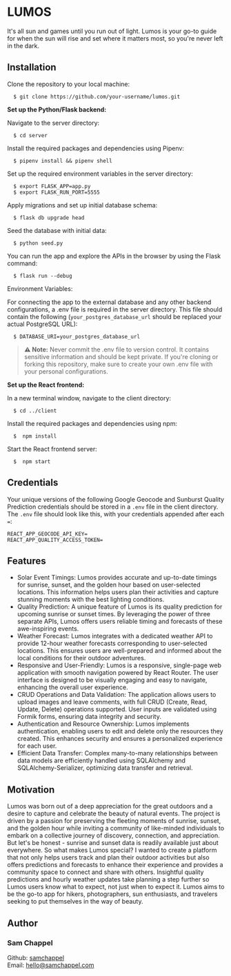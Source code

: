 # LUMOS

It's all sun and games until you run out of light. Lumos is your go-to guide for when the sun will rise and set where it matters most, so you're never left in the dark.

## Installation

Clone the repository to your local machine:
```
  $ git clone https://github.com/your-username/lumos.git
  ```
  
**Set up the Python/Flask backend:**

Navigate to the server directory:
```
  $ cd server
  ```
  
Install the required packages and dependencies using Pipenv:
```
  $ pipenv install && pipenv shell
  ```
  
Set up the required environment variables in the server directory:
```
  $ export FLASK_APP=app.py
  $ export FLASK_RUN_PORT=5555
  ```
  
Apply migrations and set up initial database schema:
```
  $ flask db upgrade head
  ```

Seed the database with initial data:
```
  $ python seed.py
  ```

You can run the app and explore the APIs in the browser by using the Flask command:
```
  $ flask run --debug
  ```
Environment Variables:

For connecting the app to the external database and any other backend configurations, a .env file is required in the server directory. This file should contain the following (`your_postgres_database_url` should be replaced your actual PostgreSQL URL):
```
  $ DATABASE_URI=your_postgres_database_url
  ```

> **⚠️ Note:** Never commit the .env file to version control. It contains sensitive information and should be kept private. If you're cloning or forking this repository, make sure to create your own .env file with your personal configurations.


**Set up the React frontend:**

In a new terminal window, navigate to the client directory:
```
  $ cd ../client
  ```

Install the required packages and dependencies using npm:
```
  $  npm install
  ```

Start the React frontend server:
```
  $  npm start
  ```

## Credentials

Your unique versions of the following Google Geocode and Sunburst Quality Prediction credentials should be stored in a ```.env``` file in the client directory. The ```.env``` file should look like this, with your credentials appended after each ```=```:

```
REACT_APP_GEOCODE_API_KEY=
REACT_APP_QUALITY_ACCESS_TOKEN=
```

## Features

- Solar Event Timings: Lumos provides accurate and up-to-date timings for sunrise, sunset, and the golden hour based on user-selected locations. This information helps users plan their activities and capture stunning moments with the best lighting conditions.
- Quality Prediction: A unique feature of Lumos is its quality prediction for upcoming sunrise or sunset times. By leveraging the power of three separate APIs, Lumos offers users reliable timing and forecasts of these awe-inspiring events.
- Weather Forecast: Lumos integrates with a dedicated weather API to provide 12-hour weather forecasts corresponding to user-selected locations. This ensures users are well-prepared and informed about the local conditions for their outdoor adventures.
- Responsive and User-Friendly: Lumos is a responsive, single-page web application with smooth navigation powered by React Router. The user interface is designed to be visually engaging and easy to navigate, enhancing the overall user experience.
- CRUD Operations and Data Validation: The application allows users to upload images and leave comments, with full CRUD (Create, Read, Update, Delete) operations supported. User inputs are validated using Formik forms, ensuring data integrity and security.
- Authentication and Resource Ownership: Lumos implements authentication, enabling users to edit and delete only the resources they created. This enhances security and ensures a personalized experience for each user.
- Efficient Data Transfer: Complex many-to-many relationships between data models are efficiently handled using SQLAlchemy and SQLAlchemy-Serializer, optimizing data transfer and retrieval.

## Motivation

Lumos was born out of a deep appreciation for the great outdoors and a desire to capture and celebrate the beauty of natural events. The project is driven by a passion for preserving the fleeting moments of sunrise, sunset, and the golden hour while inviting a community of like-minded individuals to embark on a collective journey of discovery, connection, and appreciation. But let's be honest - sunrise and sunset data is readily available just about everywhere. So what makes Lumos special? I wanted to create a platform that not only helps users track and plan their outdoor activities but also offers predictions and forecasts to enhance their experience and provides a community space to connect and share with others. Insightful quality predictions and hourly weather updates take planning a step further so Lumos users know what to expect, not just when to expect it. Lumos aims to be the go-to app for hikers, photographers, sun enthusiasts, and travelers seeking to put themselves in the way of beauty.


## Author
  
### Sam Chappel
Github: <a href="https://github.com/samchappel">samchappel</a><br>
Email: <a href="mailto:hello@samchappel.com">hello@samchappel.com</a>
